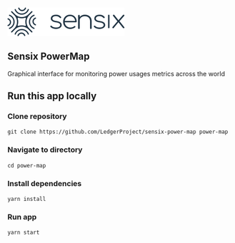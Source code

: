 ### <img src='https://github.com/LedgerProject/sensix-power-map/blob/main/src/Components/Icons/logo.svg' />
## Sensix PowerMap 
Graphical interface for monitoring power usages metrics across the world

## Run this app locally

### Clone repository
```
git clone https://github.com/LedgerProject/sensix-power-map power-map
```
### Navigate to directory
```
cd power-map
```
### Install dependencies
```
yarn install
```
### Run app
```
yarn start
```
